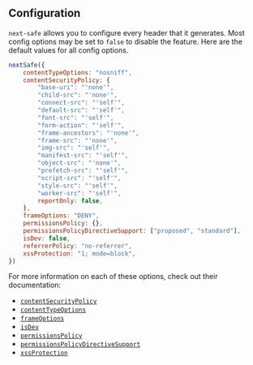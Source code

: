 ## Configuration

`next-safe` allows you to configure every header that it generates. Most config options may be set to `false` to disable the feature. Here are the default values for all config options.

```js
nextSafe({
	contentTypeOptions: "nosniff",
	contentSecurityPolicy: {
		"base-uri": "'none'",
		"child-src": "'none'",
		"connect-src": "'self'",
		"default-src": "'self'",
		"font-src": "'self'",
		"form-action": "'self'",
		"frame-ancestors": "'none'",
		"frame-src": "'none'",
		"img-src": "'self'",
		"manifest-src": "'self'",
		"object-src": "'none'",
		"prefetch-src": "'self'",
		"script-src": "'self'",
		"style-src": "'self'",
		"worker-src": "'self'",
		reportOnly: false,
	},
	frameOptions: "DENY",
	permissionsPolicy: {},
	permissionsPolicyDirectiveSupport: ["proposed", "standard"],
	isDev: false,
	referrerPolicy: "no-referrer",
	xssProtection: "1; mode=block",
})
```

For more information on each of these options, check out their documentation:

* [`contentSecurityPolicy`](./api/contentSecurityPolicy.md)
* [`contentTypeOptions`](./api/contentTypeOptions.md)
* [`frameOptions`](./api/frameOptions.md)
* [`isDev`](./api/isDev.md)
* [`permissionsPolicy`](./api/permissionsPolicy.md)
* [`permissionsPolicyDirectiveSupport`](./api/permissionsPolicyDirectiveSupport.md)
* [`xssProtection`](./api/xssProtection.md)

